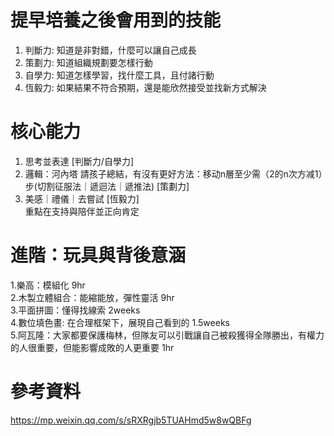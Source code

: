 # 提早培養之後會用到的技能
1. 判斷力: 知道是非對錯，什麼可以讓自己成長  
2. 策劃力: 知道組織規劃要怎樣行動
3. 自學力: 知道怎樣學習，找什麼工具，且付諸行動
4. 恆毅力: 如果結果不符合預期，還是能欣然接受並找新方式解決

# 核心能力  
1. 思考並表達 [判斷力/自學力]   
2. 邏輯：河內塔 請孩子總結，有沒有更好方法：移动n層至少需（2的n次方减1）步(切割征服法｜遞迴法｜遞推法) [策劃力]  
3. 美感｜禮儀｜去嘗試 [恆毅力]  
重點在支持與陪伴並正向肯定  

# 進階：玩具與背後意涵  
1.樂高：模組化 9hr  
2.木製立體組合：能縮能放，彈性靈活 9hr  
3.平面拼圖：懂得找線索 2weeks  
4.數位填色畫: 在合理框架下，展現自己看到的 1.5weeks  
5.阿瓦隆：大家都要保護梅林，但隊友可以引戰讓自己被殺獲得全隊勝出，有權力的人很重要，但能影響成敗的人更重要 1hr  

# 參考資料  
https://mp.weixin.qq.com/s/sRXRgjb5TUAHmd5w8wQBFg  
